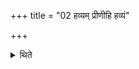 +++
title = "02 हव्यम् प्रीणीहि हव्यं"

+++

<details><summary>थिते</summary>

हव्यं प्रीणीहि हव्यं श्रीणीहि हव्यं पच हव्यं श्रपय हव्यमसि हव्याय त्वा हव्येभ्यस्त्वा हव्ये सीदेत्यष्टौ शामित्रे २
</details>
